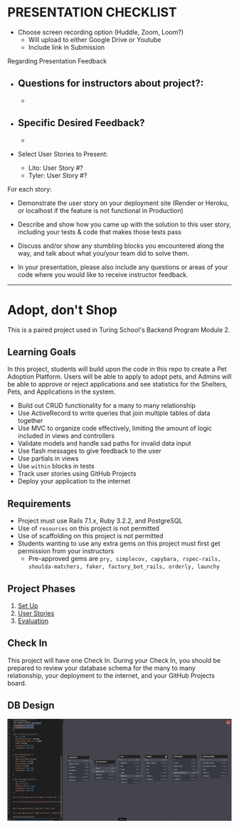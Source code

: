 # PRESENTATION CHECKLIST

- Choose screen recording option (Huddle, Zoom, Loom?)
    - Will upload to either Google Drive or Youtube
    - Include link in Submission

Regarding Presentation Feedback
 - Questions for instructors about project?:
    - 
    - 
- Specific Desired Feedback?
    - 
    -

- Select User Stories to Present:
    - Lito:  User Story #?
    - Tyler: User Story #?

For each story:

- Demonstrate the user story on your deployment site (Render or Heroku, or localhost if the feature is not functional in Production)

- Describe and show how you came up with the solution to this user story, including your tests & code that makes those tests pass

- Discuss and/or show any stumbling blocks you encountered along the way, and talk about what you/your team did to solve them.

- In your presentation, please also include any questions or areas of your code where you would like to receive instructor feedback.

****************************************************************************

# Adopt, don't Shop

This is a paired project used in Turing School's Backend Program Module 2.

## Learning Goals

In this project, students will build upon the code in this repo to create a Pet Adoption Platform. Users will be able to apply to adopt pets, and Admins will be able to approve or reject applications and see statistics for the Shelters, Pets, and Applications in the system.

- Build out CRUD functionality for a many to many relationship
- Use ActiveRecord to write queries that join multiple tables of data together
- Use MVC to organize code effectively, limiting the amount of logic included in views and controllers
- Validate models and handle sad paths for invalid data input
- Use flash messages to give feedback to the user
- Use partials in views
- Use `within` blocks in tests
- Track user stories using GitHub Projects
- Deploy your application to the internet

## Requirements

- Project must use Rails 7.1.x, Ruby 3.2.2, and PostgreSQL
- Use of `resources` on this project is not permitted
- Use of scaffolding on this project is not permitted
- Students wanting to use any extra gems on this project must first get permission from your instructors
    - Pre-approved gems are `pry, simplecov, capybara, rspec-rails, shoulda-matchers, faker, factory_bot_rails, orderly, launchy`

## Project Phases

1. [Set Up](./doc/set_up.md)
1. [User Stories](./doc/user_stories.md)
1. [Evaluation](./doc/evaluation.md)

## Check In

This project will have one Check In. During your Check In, you should be prepared to review your database schema for the many to many relationship, your deployment to the internet, and your GitHub Projects board.


## DB Design
![alt text](image.png)